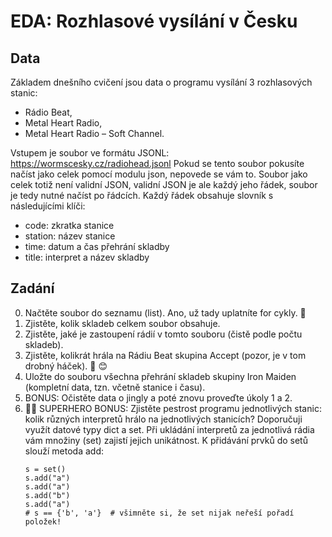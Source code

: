 
# EDA: Rozhlasové vysílání v Česku

## Data
Základem dnešního cvičení jsou data o programu vysílání 3 rozhlasových stanic:
- Rádio Beat,
- Metal Heart Radio,
- Metal Heart Radio – Soft Channel.

Vstupem je soubor ve formátu JSONL:
https://wormscesky.cz/radiohead.jsonl
Pokud se tento soubor pokusíte načíst jako celek pomocí modulu json, nepovede se vám to.
Soubor jako celek totiž není validní JSON, validní JSON je ale každý jeho řádek, soubor
je tedy nutné načíst po řádcích.
Každý řádek obsahuje slovník s následujícími klíči:
- code: zkratka stanice
- station: název stanice
- time: datum a čas přehrání skladby
- title: interpret a název skladby


## Zadání
0) Načtěte soubor do seznamu (list). Ano, už tady uplatníte for cykly. 🙂
1) Zjistěte, kolik skladeb celkem soubor obsahuje.
2) Zjistěte, jaké je zastoupení rádií v tomto souboru (čistě podle počtu skladeb).
3) Zjistěte, kolikrát hrála na Rádiu Beat skupina Accept (pozor, je v tom drobný
    háček). 🎣 😊
4) Uložte do souboru všechna přehrání skladeb skupiny Iron Maiden (kompletní data,
    tzn. včetně stanice i času).
5) BONUS: Očistěte data o jingly a poté znovu proveďte úkoly 1 a 2.
6) 🦸‍♀️ SUPERHERO BONUS: Zjistěte pestrost programu jednotlivých stanic: kolik různých
    interpretů hrálo na jednotlivých stanicích? Doporučuji využít datové typy dict
    a set. Při ukládání interpretů za jednotlivá rádia vám množiny (set) zajistí
    jejich unikátnost. K přidávání prvků do setů slouží metoda add:
    ```
    s = set()
    s.add("a")
    s.add("a")
    s.add("b")
    s.add("a")
    # s == {'b', 'a'}  # všimněte si, že set nijak neřeší pořadí položek!
    ```
